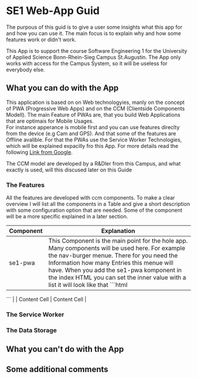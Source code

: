 # SE1 Web-App Guid
The purpous of this guid is to give a user some insights what this app for and how you can use it.
The main focus is to explain why and how some features work or didn't work.

This App is to support the course Software Engineering 1 for the University of Applied Science Bonn-Rhein-Sieg Campus  St.Augustin.
The App only works with access for the Campus System, so it will be useless for everybody else.

## What you can do with the App
This application is based on on Web technologyies, manly on the concept of PWA (Progressive Web Apps) and on the CCM (Clientside Components Modell).
The main Feature of PWAs are, that you build Web Applications that are optimais for Mobile Usages.  
For instance apperance is mobile first and you can use features direclty from the device (e.g Cam and GPS).
And that some of the features are Offline avalible. For that the PWAs use the Service Worker Technologies, which will be explained expacilly fro this App.
For more details read the following [Link from Google](https://developers.google.com/web/progressive-web-apps/).

The CCM model are developed by a R&Dler from this Campus, and what exactly is used, will this discused later on this Guide
### The Features
All the features are developed with ccm components. To make a clear overview I will list all the components in a Table and give a short description with some configuration option that are needed.
Some of the component will be a more specific explained in a later section.

| Component | Explanation |
| --- | --- |
| se1-pwa  | This Component is the main point for the hole app. Many components will be used here. For example the nav-burger menue. There for you need the Information how many Entries this menue will have. When you add the se1-pwa komponent in the index HTML you can set the inner value with a list it will look like that ```html 
<ccm-se1-menu  inner='[
        ["le00", "https://kaul.inf.h-brs.de/data/2017/se1/le00.html"],
        ["le01", "https://kaul.inf.h-brs.de/data/2017/se1/le01.html"],
        ["le03", "https://kaul.inf.h-brs.de/data/2017/se1/le03.html"],
        ["le04", "https://kaul.inf.h-brs.de/data/2017/se1/le04.html"],
        ["le05", "https://kaul.inf.h-brs.de/data/2017/se1/le05.html"],
        ["le06", "https://kaul.inf.h-brs.de/data/2017/se1/le06.html"],
        ["le07", "https://kaul.inf.h-brs.de/data/2017/se1/le07.html"],
        ["le08", "https://kaul.inf.h-brs.de/data/2017/se1/le08.html"],
        ["le09", "https://kaul.inf.h-brs.de/data/2017/se1/le09.html"],
        ["le10", "https://kaul.inf.h-brs.de/data/2017/se1/le10.html"],
        ["le11", "https://kaul.inf.h-brs.de/data/2017/se1/le11.html"],
        ["le12", "https://kaul.inf.h-brs.de/data/2017/se1/le12.html"]
        ]'></ccm-se1-menu> 
        ```  |
| Content Cell  | Content Cell  |
### The Service Worker

### The Data Storage

## What you can't do with the App

## Some additional comments
